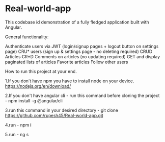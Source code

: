 # Real-world-app
This codebase id demonstration of a fully fledged application built with Angular.

General functionality:

Authenticate users via JWT (login/signup pages + logout button on settings page)
CRU* users (sign up & settings page - no deleting required)
CRUD Articles
CR*D Comments on articles (no updating required)
GET and display paginated lists of articles
Favorite articles
Follow other users


How to run this project at your end.

1.If you don't have npm you have to install node on your device.
https://nodejs.org/en/download/

2.If you don't have angular cli - run this command before cloning the project - npm install -g @angular/cli

3.run this command in your desired directory - git clone https://github.com/rupesh45/Real-world-app.git

4.run - npm i

5.run - ng s




